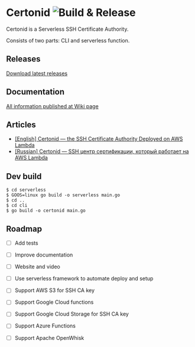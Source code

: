 # Certonid ![Build & Release](https://github.com/certonid/certonid/workflows/Build%20&%20Release/badge.svg)

Certonid is a Serverless SSH Certificate Authority.

Consists of two parts: CLI and serverless function.

## Releases

[Download latest releases](https://github.com/certonid/certonid/releases)

## Documentation

[All information published at Wiki page](https://github.com/certonid/certonid/wiki)

## Articles

 - [[English] Certonid — the SSH Certificate Authority Deployed on AWS Lambda](https://blog.mailtrap.io/certonid/)
 - [[Russian] Certonid — SSH центр сертификации, который работает на AWS Lambda](https://dou.ua/lenta/articles/certonid-ssh/)

## Dev build

```shell
$ cd serverless
$ GOOS=linux go build -o serverless main.go
$ cd ..
$ cd cli
$ go build -o certonid main.go
```

## Roadmap

 - [ ] Add tests
 - [ ] Improve documentation
 - [ ] Website and video
 - [ ] Use serverless framework to automate deploy and setup
 - [ ] Support AWS S3 for SSH CA key
 - [ ] Support Google Cloud functions
 - [ ] Support Google Cloud Storage for SSH CA key
 - [ ] Support Azure Functions
 - [ ] Support Apache OpenWhisk


